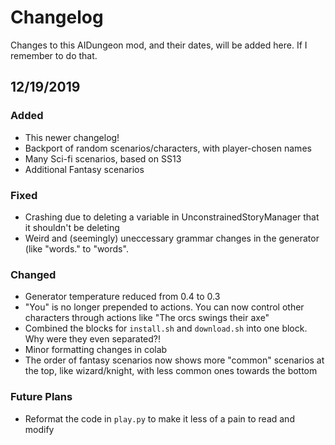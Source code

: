 # Changelog
Changes to this AIDungeon mod, and their dates, will be added here. If I remember to do that.

## 12/19/2019

### Added
- This newer changelog!
- Backport of random scenarios/characters, with player-chosen names
- Many Sci-fi scenarios, based on SS13
- Additional Fantasy scenarios

### Fixed
- Crashing due to deleting a variable in UnconstrainedStoryManager that it shouldn't be deleting
- Weird and (seemingly) uneccessary grammar changes in the generator (like "words." to "words".

### Changed
- Generator temperature reduced from 0.4 to 0.3
- "You" is no longer prepended to actions. You can now control other characters through actions like "The orcs swings their axe"
- Combined the blocks for `install.sh` and `download.sh` into one block. Why were they even separated?!
- Minor formatting changes in colab
- The order of fantasy scenarios now shows more "common" scenarios at the top, like wizard/knight, with less common ones towards the bottom

### Future Plans
- Reformat the code in `play.py` to make it less of a pain to read and modify
